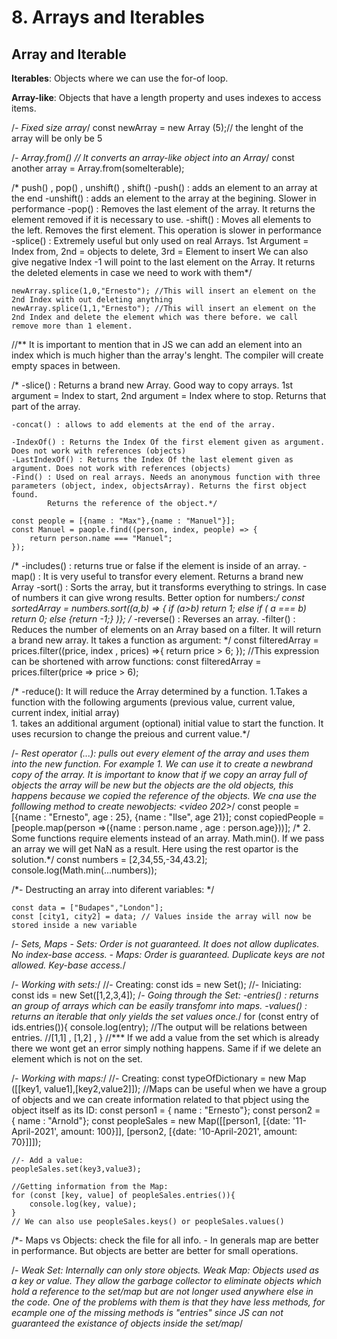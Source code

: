 # 8. Arrays and Iterables

## Array and Iterable

**Iterables**: Objects where we can use the for-of loop. 

**Array-like**: Objects that have a length property and uses indexes to access items.

/*- Fixed size array*/
	const newArray = new Array (5);// the lenght of the array will be only be 5
	
/*- Array.from(<Iterable>) // It converts an array-like object into an Array*/
	const another array = Array.from(someIterable);
	
/* push() , pop() , unshift() , shift()
	-push(<element>) : adds an element to an array at the end
	-unshift(<element>) : adds an element to the array at the begining. Slower in performance
	-pop() : Removes the last element of the array. It returns the element removed if it is necessary to use.
	-shift() : Moves all elements to the left. Removes the first element. This operation is slower in performance 
	-splice() : Extremely useful but only used on real Arrays. 1st Argument = Index from, 2nd = objects to delete, 3rd = Element to insert
				We can also give negative Index -1 will point to the last element on the Array.
				It returns the deleted elements in case we need to work with them*/
	
	newArray.splice(1,0,"Ernesto"); //This will insert an element on the 2nd Index with out deleting anything 
	newArray.splice(1,1,"Ernesto"); //This will insert an element on the 2nd Index and delete the element which was there before. we call remove more than 1 element. 

//** It is important to mention that in JS we can add an element into an index which is much higher than the array's lenght. The compiler will create empty spaces in between.

/* 	-slice() : Returns a brand new Array. Good way to copy arrays. 
				1st argument = Index to start, 2nd argument = Index where to stop. Returns that part of the array. 
	
	-concat() : allows to add elements at the end of the array.
	
	-IndexOf() : Returns the Index Of the first element given as argument. Does not work with references (objects)
	-LastIndexOf() : Returns the Index Of the last element given as argument. Does not work with references (objects)
	-Find() : Used on real arrays. Needs an anonymous function with three parameters (object, index, objectsArray). Returns the first object found.
			Returns the reference of the object.*/
	
	const people = [{name : "Max"},{name : "Manuel"}];
	const Manuel = paople.find((person, index, people) => {
		return person.name === "Manuel";
	});

/*	-includes() : returns true or false if the element is inside of an array.
	-map() : It is very useful to transfor every element. Returns a brand new Array
	-sort() : Sorts the array, but it transforms everything to strings. In case of numbers it can give wrong results. 
			Better option for numbers:*/
	const sortedArray = numbers.sort((a,b) => {
		if (a>b) return 1;
		else if ( a === b) return 0;
		else {return -1;}
	)};
/*	-reverse() : Reverses an array. 
	-filter() : Reduces the number of elements on an Array based on a filter. It will return a brand new array. It takes a function as argument: */
	const filteredArray = prices.filter((price, index , prices) =>{
		return price > 6;
	}); 
	//This expression can be shortened with arrow functions:
	const filteredArray = prices.filter(price => price > 6);

/*	-reduce(): It will reduce the Array determined by a function.
			   1.Takes a function with the following arguments (previous value, current value, current index, initial array)  
			   1. takes an additional argument (optional) initial value to start the function.
			   It uses recursion to change the preious and current value.*/

/*- Rest operator (...): pulls out every element of the array and uses them into the new function. 
		For example 1. We can use it to create a newbrand copy of the array.
					It is important to know that if we copy an array full of objects the array will be new but the objects are the old objects,
					this happens because we copied the reference of the objects. We cna use the folllowing method to create newobjects: <video 202>*/
		const people = [{name : "Ernesto", age : 25}, {name : "Ilse", age 21}];
		const copiedPeople = [people.map(person =>({name : person.name , age : person.age}))];
	/*	2. Some functions require elements instead of an array. 
			Math.min(<elements separated by coma>). If we pass an array we will get NaN as a result. Here using the rest opartor is the solution.*/
		const numbers = [2,34,55,-34,43.2];
		console.log(Math.min(...numbers));		

/*- Destructing an array into diferent variables: */
	
	const data = ["Budapes","London"];
	const [city1, city2] = data; // Values inside the array will now be stored inside a new variable

/*- Sets, Maps
	- Sets: Order is not guaranteed. It does not allow duplicates. No index-base access.
	- Maps: Order is guaranteed. Duplicate keys are not allowed. Key-base access.*/
	
/*- Working with sets:*/
	//- Creating:
	const ids = new Set();
	//- Iniciating:
	const ids = new Set([1,2,3,4]);
	/*- Going through the Set:
		-entries() : returns an group of arrays which can be easily transfomr into maps.
		-values() : returns an iterable that only yields the set values once.*/
	for (const entry of ids.entries()){
		console.log(entry);
		//The output will be relations between entries.
			//[1,1] , [1,2] , 
	}
	//*** If we add a value from the set which is already there we wont get an error simply nothing happens. Same if if we delete an element which is not on the set.
	
/*- Working with maps:*/
	//- Creating:
	const typeOfDictionary = new Map ([[key1, value1],[key2,value2]]); 
	//Maps can be useful when we have a group of objects and we can create information related to that pbject using the object itself as its ID:
	const person1 = { name : "Ernesto"};
	const person2 = { name : "Arnold"};
	const peopleSales = new Map([[person1, [{date: '11-April-2021', amount: 100}]], [person2, [{date: '10-April-2021', amount: 70}]]]);
	
	//- Add a value:
	peopleSales.set(key3,value3);
	
	//Getting information from the Map:
	for (const [key, value] of peopleSales.entries()){
		console.log(key, value); 
	}	
	// We can also use peopleSales.keys() or peopleSales.values()

/*- Maps vs Objects: check the file for all info.
	- In generals map are better in performance. But objects are better are better for small operations.

/*- Weak Set: Internally can only store objects. 
	Weak Map: Objects used as a key or value.
	They allow the garbage collector to eliminate objects which hold a reference to the set/map but are not longer used anywhere else in the code.
		One of the problems with them is that they have less methods, for ecample one of the missing methods is "entries" since JS can not guaranteed
		the existance of objects inside the set/map*/